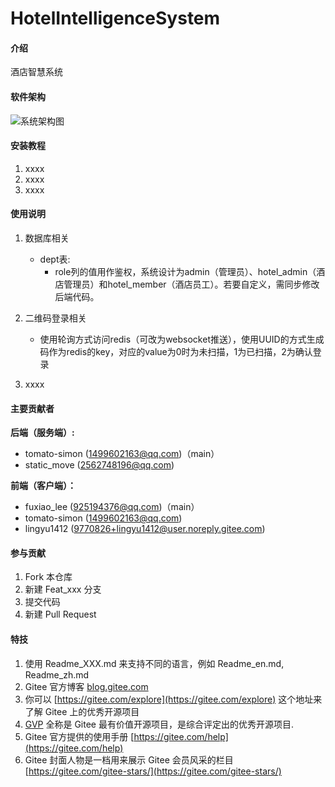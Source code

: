 # HotelIntelligenceSystem

#### 介绍
酒店智慧系统

#### 软件架构
![系统架构图](https://gitee.com/tomato-simon/hotel-intelligence-system/raw/dev/temp_image/xtjg.png)


#### 安装教程

1.  xxxx
2.  xxxx
3.  xxxx

#### 使用说明

1. 数据库相关

   - dept表:
     - role列的值用作鉴权，系统设计为admin（管理员）、hotel_admin（酒店管理员）和hotel_member（酒店员工）。若要自定义，需同步修改后端代码。
2. 二维码登录相关
   - 使用轮询方式访问redis（可改为websocket推送），使用UUID的方式生成码作为redis的key，对应的value为0时为未扫描，1为已扫描，2为确认登录
3. xxxx



#### 主要贡献者

**后端（服务端）:**

- tomato-simon (1499602163@qq.com)（main）
- static_move (2562748196@qq.com)

**前端（客户端）：**

- fuxiao_lee (925194376@qq.com)（main）
- tomato-simon (1499602163@qq.com)
- lingyu1412 (9770826+lingyu1412@user.noreply.gitee.com)



#### 参与贡献

1.  Fork 本仓库
2.  新建 Feat_xxx 分支
3.  提交代码
4.  新建 Pull Request




#### 特技

1.  使用 Readme\_XXX.md 来支持不同的语言，例如 Readme\_en.md, Readme\_zh.md
2.  Gitee 官方博客 [blog.gitee.com](https://blog.gitee.com)
3.  你可以 [https://gitee.com/explore](https://gitee.com/explore) 这个地址来了解 Gitee 上的优秀开源项目
4.  [GVP](https://gitee.com/gvp) 全称是 Gitee 最有价值开源项目，是综合评定出的优秀开源项目.
5.  Gitee 官方提供的使用手册 [https://gitee.com/help](https://gitee.com/help)
6.  Gitee 封面人物是一档用来展示 Gitee 会员风采的栏目 [https://gitee.com/gitee-stars/](https://gitee.com/gitee-stars/)
